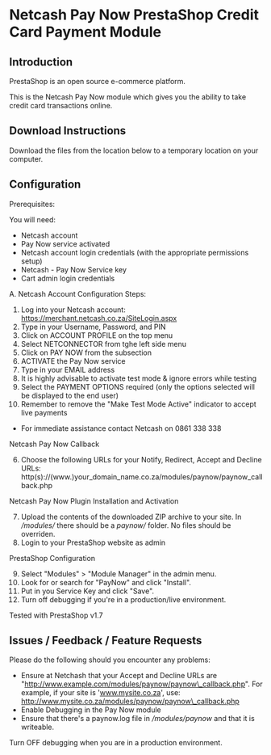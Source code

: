 Netcash Pay Now PrestaShop Credit Card Payment Module
=========================================================

Introduction
------------
PrestaShop is an open source e-commerce platform.

This is the Netcash Pay Now module which gives you the ability to take credit card transactions online.

Download Instructions
-------------------------

Download the files from the location below to a temporary location on your computer.

Configuration
-------------

Prerequisites:

You will need:
* Netcash account
* Pay Now service activated
* Netcash account login credentials (with the appropriate permissions setup)
* Netcash - Pay Now Service key
* Cart admin login credentials

A. Netcash Account Configuration Steps:
1. Log into your Netcash account:
	https://merchant.netcash.co.za/SiteLogin.aspx
2. Type in your Username, Password, and PIN
2. Click on ACCOUNT PROFILE on the top menu
3. Select NETCONNECTOR from tghe left side menu
4. Click on PAY NOW from the subsection
5. ACTIVATE the Pay Now service
6. Type in your EMAIL address
7. It is highly advisable to activate test mode & ignore errors while testing
8. Select the PAYMENT OPTIONS required (only the options selected will be displayed to the end user)
9. Remember to remove the "Make Test Mode Active" indicator to accept live payments

* For immediate assistance contact Netcash on 0861 338 338


Netcash Pay Now Callback

6. Choose the following URLs for your Notify, Redirect, Accept and Decline URLs:
	http(s)://(www.)your_domain_name.co.za/modules/paynow/paynow_callback.php

Netcash Pay Now Plugin Installation and Activation

7. Upload the contents of the downloaded ZIP archive to your site.
	In _/modules/_ there should be a _paynow/_ folder.
	No files should be overriden.
8. Login to your PrestaShop website as admin

PrestaShop Configuration

9. Select "Modules" > "Module Manager" in the admin menu.
10. Look for or search for "PayNow" and click "Install".
11. Put in you Service Key and click "Save".
12. Turn off debugging if you're in a production/live environment.


Tested with PrestaShop v1.7


Issues / Feedback / Feature Requests
------------------------------------

Please do the following should you encounter any problems:

* Ensure at Netchash that your Accept and Decline URLs are "http://www.example.com/modules/paynow/paynow\_callback.php".
For example, if your site is 'www.mysite.co.za', use:
http://www.mysite.co.za/modules/paynow/paynow\_callback.php
* Enable Debugging in the Pay Now module
* Ensure that there's a paynow.log file in _/modules/paynow_ and that it is writeable.

Turn OFF debugging when you are in a production environment.
